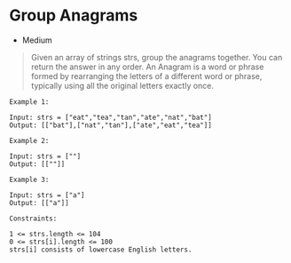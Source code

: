 # Group Anagrams
- Medium

> Given an array of strings strs, group the anagrams together. You can return the answer in any order.
> An Anagram is a word or phrase formed by rearranging the letters of a different word or phrase, typically using all the original letters exactly once.

 
```
Example 1:

Input: strs = ["eat","tea","tan","ate","nat","bat"]
Output: [["bat"],["nat","tan"],["ate","eat","tea"]]
```
```
Example 2:

Input: strs = [""]
Output: [[""]]
```
```
Example 3:

Input: strs = ["a"]
Output: [["a"]]
```
 ```
Constraints:

1 <= strs.length <= 104
0 <= strs[i].length <= 100
strs[i] consists of lowercase English letters.
```
